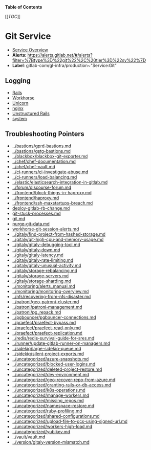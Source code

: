 <!-- MARKER: do not edit this section directly. Edit services/service-catalog.yml then run scripts/generate-docs -->

**Table of Contents**

[[_TOC_]]

#  Git Service
* [Service Overview](https://dashboards.gitlab.net/d/git-main/git-overview)
* **Alerts**: https://alerts.gitlab.net/#/alerts?filter=%7Btype%3D%22git%22%2C%20tier%3D%22sv%22%7D
* **Label**: gitlab-com/gl-infra/production~"Service:Git"

## Logging

* [Rails](https://log.gprd.gitlab.net/goto/b368513b02f183a06d28c2a958b00602)
* [Workhorse](https://log.gprd.gitlab.net/goto/3ddd4ee7141ba2ec1a8b3bb0cb1476fe)
* [Unicorn](https://log.gprd.gitlab.net/goto/0cf60e9a1c94236eefb23348c39feaeb)
* [nginx](https://log.gprd.gitlab.net/goto/8a5fb5820ec7c8daebf719c51fa00ce0)
* [Unstructured Rails](https://console.cloud.google.com/logs/viewer?project=gitlab-production&interval=PT1H&resource=gce_instance&advancedFilter=jsonPayload.hostname%3A%22git%22%0Alabels.tag%3D%22unstructured.production%22&customFacets=labels.%22compute.googleapis.com%2Fresource_name%22)
* [system](https://log.gprd.gitlab.net/goto/bd680ccb3c21567e47a821bbf52a7c09)

## Troubleshooting Pointers

* [../bastions/gprd-bastions.md](../bastions/gprd-bastions.md)
* [../bastions/gstg-bastions.md](../bastions/gstg-bastions.md)
* [../blackbox/blackbox-git-exporter.md](../blackbox/blackbox-git-exporter.md)
* [../chef/chef-documentation.md](../chef/chef-documentation.md)
* [../chef/chef-vault.md](../chef/chef-vault.md)
* [../ci-runners/ci-investigate-abuse.md](../ci-runners/ci-investigate-abuse.md)
* [../ci-runners/load-balancing.md](../ci-runners/load-balancing.md)
* [../elastic/elasticsearch-integration-in-gitlab.md](../elastic/elasticsearch-integration-in-gitlab.md)
* [../forum/discourse-forum.md](../forum/discourse-forum.md)
* [../frontend/block-things-in-haproxy.md](../frontend/block-things-in-haproxy.md)
* [../frontend/haproxy.md](../frontend/haproxy.md)
* [../frontend/ssh-maxstartups-breach.md](../frontend/ssh-maxstartups-breach.md)
* [deploy-gitlab-rb-change.md](deploy-gitlab-rb-change.md)
* [git-stuck-processes.md](git-stuck-processes.md)
* [git.md](git.md)
* [purge-git-data.md](purge-git-data.md)
* [workhorse-git-session-alerts.md](workhorse-git-session-alerts.md)
* [../gitaly/find-project-from-hashed-storage.md](../gitaly/find-project-from-hashed-storage.md)
* [../gitaly/git-high-cpu-and-memory-usage.md](../gitaly/git-high-cpu-and-memory-usage.md)
* [../gitaly/gitaly-debugging-tool.md](../gitaly/gitaly-debugging-tool.md)
* [../gitaly/gitaly-down.md](../gitaly/gitaly-down.md)
* [../gitaly/gitaly-latency.md](../gitaly/gitaly-latency.md)
* [../gitaly/gitaly-rate-limiting.md](../gitaly/gitaly-rate-limiting.md)
* [../gitaly/gitaly-unusual-activity.md](../gitaly/gitaly-unusual-activity.md)
* [../gitaly/storage-rebalancing.md](../gitaly/storage-rebalancing.md)
* [../gitaly/storage-servers.md](../gitaly/storage-servers.md)
* [../gitaly/storage-sharding.md](../gitaly/storage-sharding.md)
* [../monitoring/alerts_manual.md](../monitoring/alerts_manual.md)
* [../monitoring/monitoring-overview.md](../monitoring/monitoring-overview.md)
* [../nfs/recovering-from-nfs-disaster.md](../nfs/recovering-from-nfs-disaster.md)
* [../patroni/geo-patroni-cluster.md](../patroni/geo-patroni-cluster.md)
* [../patroni/patroni-management.md](../patroni/patroni-management.md)
* [../patroni/pg_repack.md](../patroni/pg_repack.md)
* [../pgbouncer/pgbouncer-connections.md](../pgbouncer/pgbouncer-connections.md)
* [../praefect/praefect-bypass.md](../praefect/praefect-bypass.md)
* [../praefect/praefect-read-only.md](../praefect/praefect-read-only.md)
* [../praefect/praefect-replication.md](../praefect/praefect-replication.md)
* [../redis/redis-survival-guide-for-sres.md](../redis/redis-survival-guide-for-sres.md)
* [../runner/update-gitlab-runner-on-managers.md](../runner/update-gitlab-runner-on-managers.md)
* [../sidekiq/large-sidekiq-queue.md](../sidekiq/large-sidekiq-queue.md)
* [../sidekiq/silent-project-exports.md](../sidekiq/silent-project-exports.md)
* [../uncategorized/azure-snapshots.md](../uncategorized/azure-snapshots.md)
* [../uncategorized/blocked-user-logins.md](../uncategorized/blocked-user-logins.md)
* [../uncategorized/deleted-project-restore.md](../uncategorized/deleted-project-restore.md)
* [../uncategorized/dev-environment.md](../uncategorized/dev-environment.md)
* [../uncategorized/geo-recover-repo-from-azure.md](../uncategorized/geo-recover-repo-from-azure.md)
* [../uncategorized/granting-rails-or-db-access.md](../uncategorized/granting-rails-or-db-access.md)
* [../uncategorized/k8s-operations.md](../uncategorized/k8s-operations.md)
* [../uncategorized/manage-workers.md](../uncategorized/manage-workers.md)
* [../uncategorized/missing_repos.md](../uncategorized/missing_repos.md)
* [../uncategorized/namespace-restore.md](../uncategorized/namespace-restore.md)
* [../uncategorized/ruby-profiling.md](../uncategorized/ruby-profiling.md)
* [../uncategorized/shared-configurations.md](../uncategorized/shared-configurations.md)
* [../uncategorized/upload-file-to-gcs-using-signed-url.md](../uncategorized/upload-file-to-gcs-using-signed-url.md)
* [../uncategorized/workers-high-load.md](../uncategorized/workers-high-load.md)
* [../uncategorized/yubikey.md](../uncategorized/yubikey.md)
* [../vault/vault.md](../vault/vault.md)
* [../version/gitaly-version-mismatch.md](../version/gitaly-version-mismatch.md)
<!-- END_MARKER -->


<!-- ## Summary -->

<!-- ## Architecture -->

<!-- ## Performance -->

<!-- ## Scalability -->

<!-- ## Availability -->

<!-- ## Durability -->

<!-- ## Security/Compliance -->

<!-- ## Monitoring/Alerting -->

<!-- ## Links to further Documentation -->
